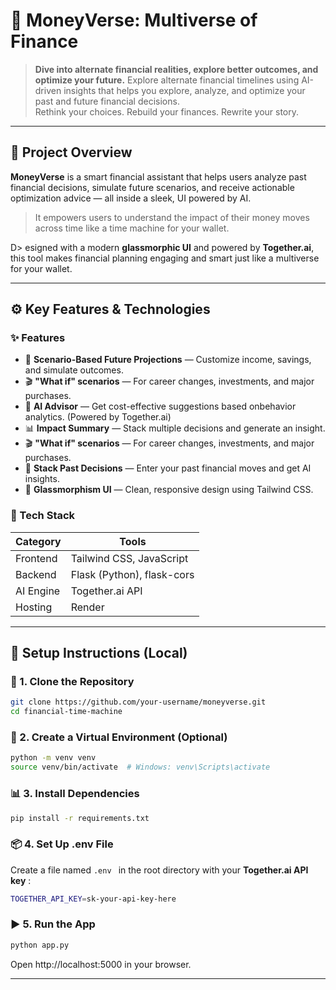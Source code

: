 # 💸 MoneyVerse: Multiverse of Finance

> **Dive into alternate financial realities, explore better outcomes, and optimize your future.**
> Explore alternate financial timelines using AI-driven insights that helps you explore, analyze, and optimize your past and future financial decisions.  
> Rethink your choices. Rebuild your finances. Rewrite your story.

---

## 📘 Project Overview

**MoneyVerse** is a smart financial assistant that helps users analyze past financial decisions, simulate future scenarios, and receive actionable optimization advice — all inside a sleek,  UI powered by AI.

> It empowers users to understand the impact of their money moves across time like a time machine for your wallet.

D> esigned with a modern **glassmorphic UI** and powered by **Together.ai**, this tool makes financial planning engaging and smart just like a multiverse for your wallet.

---

## ⚙️ Key Features & Technologies

### ✨ Features

- 🔮 **Scenario-Based Future Projections** — Customize income, savings, and simulate outcomes.
- 🎬 **"What if" scenarios** — For career changes, investments, and major purchases.
- 🤖 **AI Advisor** — Get cost-effective suggestions based onbehavior analytics. (Powered by Together.ai)
- 📊 **Impact Summary** — Stack multiple decisions and generate an  insight.
- 🎬 **"What if" scenarios** — For career changes, investments, and major purchases.
- 🔁 **Stack Past Decisions** — Enter your past financial moves and get AI insights.
- 🧊 **Glassmorphism UI** — Clean, responsive design using Tailwind CSS.


### 🧰 Tech Stack
| Category    | Tools                            |
|-------------|----------------------------------|
| Frontend    | Tailwind CSS, JavaScript         |
| Backend     | Flask (Python), flask-cors       |
| AI Engine   | Together.ai API                  |
| Hosting     | Render                           |

---

## 🚀 Setup Instructions (Local)

### 🔧 1. Clone the Repository
```bash
git clone https://github.com/your-username/moneyverse.git
cd financial-time-machine
```

### 🔐 2. Create a Virtual Environment (Optional)
```bash
python -m venv venv
source venv/bin/activate  # Windows: venv\Scripts\activate
```

### 📊 3. Install Dependencies
```bash
pip install -r requirements.txt
```

### 📦 4. Set Up .env File
Create a file named ```.env ``` in the root directory with your **Together.ai API key** :
```bash
TOGETHER_API_KEY=sk-your-api-key-here
```

### ▶️ 5. Run the App
```bash
python app.py
```
Open http://localhost:5000 in your browser.

---
